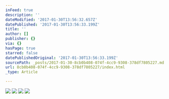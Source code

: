 ```yaml
---
inFeed: true
description: ''
dateModified: '2017-01-30T13:56:32.657Z'
datePublished: '2017-01-30T13:56:33.199Z'
title: ''
author: []
publisher: {}
via: {}
hasPage: true
starred: false
datePublishedOriginal: '2017-01-30T13:56:33.199Z'
sourcePath: _posts/2017-01-30-8cb0b408-074f-4cc9-9308-378df7805227.md
url: 8cb0b408-074f-4cc9-9308-378df7805227/index.html
_type: Article

---
```

![](https://the-grid-user-content.s3-us-west-2.amazonaws.com/a267956a-5f23-4206-b8b0-6b06704eeaca.jpg)
![](https://the-grid-user-content.s3-us-west-2.amazonaws.com/0b1219aa-b187-4043-b8f4-b83922622030.jpg)
![](https://the-grid-user-content.s3-us-west-2.amazonaws.com/a47f0fe9-d95b-493e-92f6-74a972989619.jpg)
![](https://the-grid-user-content.s3-us-west-2.amazonaws.com/4f52d3e8-6e96-44fa-b232-2c9e51ea366e.jpg)